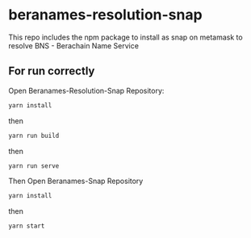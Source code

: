 # beranames-resolution-snap
This repo includes the npm package to install as snap on metamask to resolve BNS - Berachain Name Service

## For run correctly

Open Beranames-Resolution-Snap Repository:
```bash
yarn install
```
then
```bash
yarn run build 
```
then 
```bash
yarn run serve
```

Then
Open Beranames-Snap Repository 
```bash
yarn install
```
then
```bash
yarn start
```